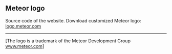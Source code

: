 ## Meteor logo

Source code of the website.
Download customized Meteor logo: [logo.meteor.com](http://logo.meteor.com)

- - -

[The logo is a trademark of the Meteor Development Group <a href="http://www.meteor.com">www.meteor.com</a>]